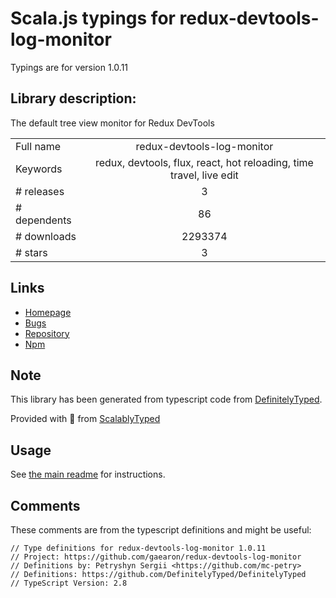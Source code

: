 
# Scala.js typings for redux-devtools-log-monitor

Typings are for version 1.0.11

## Library description:
The default tree view monitor for Redux DevTools

|                    |                 |
| ------------------ | :-------------: |
| Full name          | redux-devtools-log-monitor |
| Keywords           | redux, devtools, flux, react, hot reloading, time travel, live edit |
| # releases         | 3 |
| # dependents       | 86 |
| # downloads        | 2293374 |
| # stars            | 3 |

## Links
- [Homepage](https://github.com/gaearon/redux-devtools-log-monitor)
- [Bugs](https://github.com/gaearon/redux-devtools-log-monitor/issues)
- [Repository](https://github.com/gaearon/redux-devtools-log-monitor)
- [Npm](https://www.npmjs.com/package/redux-devtools-log-monitor)
    


## Note
This library has been generated from typescript code from [DefinitelyTyped](https://definitelytyped.org).

Provided with :purple_heart: from [ScalablyTyped](https://github.com/oyvindberg/ScalablyTyped)

## Usage
See [the main readme](../../readme.md) for instructions.

## Comments

These comments are from the typescript definitions and might be useful:
```
// Type definitions for redux-devtools-log-monitor 1.0.11
// Project: https://github.com/gaearon/redux-devtools-log-monitor
// Definitions by: Petryshyn Sergii <https://github.com/mc-petry>
// Definitions: https://github.com/DefinitelyTyped/DefinitelyTyped
// TypeScript Version: 2.8

```

